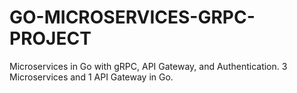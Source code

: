 # GO-MICROSERVICES-GRPC-PROJECT
Microservices in Go with gRPC, API Gateway, and Authentication. 3 Microservices and 1 API Gateway in Go. 
